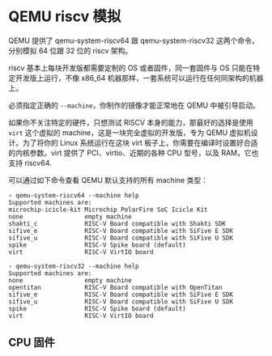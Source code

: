 # QEMU riscv 模拟

QEMU 提供了 qemu-system-riscv64 跟 qemu-system-riscv32 这两个命令，分别模拟 64 位跟 32 位的 riscv 架构。

riscv 基本上每块开发版都需要定制的 OS 或者固件，同一套固件与 OS 只能在特定开发版上运行，不像 x86_64 机器那样，一套系统可以运行在任何同架构的机器上。

必须指定正确的 `--machine`，你制作的镜像才能正常地在 QEMU 中被引导启动。

如果你不关注特定的硬件，只想测试 RISCV 本身的能力，那最好的选择是使用 `virt` 这个虚拟的 machine，这是一块完全虚拟的开发版，专为 QEMU 虚拟机设计。为了将你的 Linux 系统运行在这块 virt 板子上，你需要在编译时设置好合适的内核参数。virt 提供了 PCI、virtio、近期的各种 CPU 型号，以及 RAM，它也支持 riscv64.

可以通过如下命令查看 QEMU 默认支持的所有 machine 类型：

```shell
› qemu-system-riscv64 --machine help
Supported machines are:
microchip-icicle-kit Microchip PolarFire SoC Icicle Kit
none                 empty machine
shakti_c             RISC-V Board compatible with Shakti SDK
sifive_e             RISC-V Board compatible with SiFive E SDK
sifive_u             RISC-V Board compatible with SiFive U SDK
spike                RISC-V Spike board (default)
virt                 RISC-V VirtIO board

› qemu-system-riscv32 --machine help
Supported machines are:
none                 empty machine
opentitan            RISC-V Board compatible with OpenTitan
sifive_e             RISC-V Board compatible with SiFive E SDK
sifive_u             RISC-V Board compatible with SiFive U SDK
spike                RISC-V Spike board (default)
virt                 RISC-V VirtIO board
```

## CPU 固件
